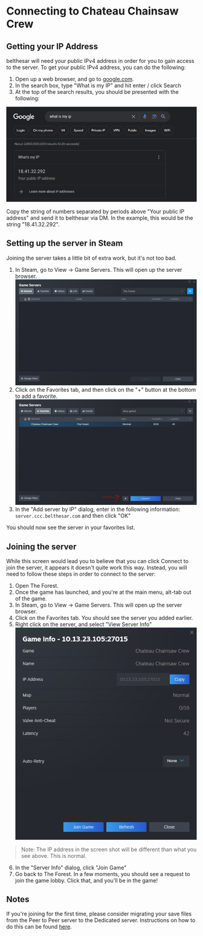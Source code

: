 # Connecting to Chateau Chainsaw Crew

## Getting your IP Address

belthesar will need your public IPv4 address in order for you to gain access to the server. To get your public IPv4 address, you can do the following:

1. Open up a web browser, and go to [google.com](https://www.google.com).  
2. In the search box, type "What is my IP" and hit enter / click Search
3. At the top of the search results, you should be presented with the following: 

![What is my IP - Google](/ccc/img/Google-WhatIsMyIp.png)

Copy the string of numbers separated by periods above "Your public IP address" and send it to belthesar via DM. In the example, this would be the string "18.41.32.292". 

## Setting up the server in Steam

Joining the server takes a little bit of extra work, but it's not too bad.

1. In Steam, go to View -> Game Servers. This will open up the server browser.
![Steam Game Server Browser](/ccc/img/steam-game-server-browser.png)
2. Click on the Favorites tab, and then click on the "+" button at the bottom to add a favorite.
![Steam Game Server Browser - Favorites](/ccc/img/steam-game-server-browser-favorites.png)
3. In the "Add server by IP" dialog, enter in the following information: `server.ccc.belthesar.com` and then click "OK"

You should now see the server in your favorites list.

## Joining the server

While this screen would lead you to believe that you can click Connect to join the server, it appears it doesn't quite work this way. Instead, you will need to follow these steps in order to connect to the server:

1. Open The Forest.
2. Once the game has launched, and you're at the main menu, alt-tab out of the game.
3. In Steam, go to View -> Game Servers. This will open up the server browser.
4. Click on the Favorites tab. You should see the server you added earlier.
5. Right click on the server, and select "View Server Info"
![Steam - Game Server Info for Chateau Chaos Crew](/ccc/img/steam-game-server-info.png)
> Note: The IP address in the screen shot will be different than what you see above. This is normal.
6. In the "Server Info" dialog, click "Join Game"
7. Go back to The Forest. In a few moments, you should see a request to join the game lobby. Click that, and you'll be in the game!

## Notes
If you're joining for the first time, please consider migrating your save files from the Peer to Peer server to the Dedicated server. Instructions on how to do this can be found [here](/ccc/migrating_save_files).